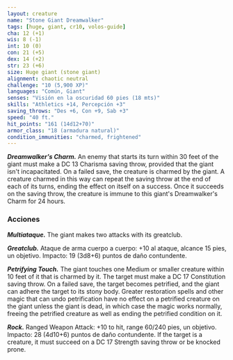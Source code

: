 ```yaml
---
layout: creature
name: "Stone Giant Dreamwalker"
tags: [huge, giant, cr10, volos-guide]
cha: 12 (+1)
wis: 8 (-1)
int: 10 (0)
con: 21 (+5)
dex: 14 (+2)
str: 23 (+6)
size: Huge giant (stone giant)
alignment: chaotic neutral
challenge: "10 (5,900 XP)"
languages: "Común, Giant"
senses: "Visión en la oscuridad 60 pies (18 mts)"
skills: "Athletics +14, Percepción +3"
saving_throws: "Des +6, Con +9, Sab +3"
speed: "40 ft."
hit_points: "161 (14d12+70)"
armor_class: "18 (armadura natural)"
condition_immunities: "charmed, frightened"
---
```


***Dreamwalker's Charm.*** An enemy that starts its turn within 30 feet of the giant must make a DC 13 Charisma saving throw, provided that the giant isn't incapacitated. On a failed save, the creature is charmed by the giant. A creature charmed in this way can repeat the saving throw at the end of each of its turns, ending the effect on itself on a success. Once it succeeds on the saving throw, the creature is immune to this giant's Dreamwalker's Charm for 24 hours.

### Acciones

***Multiataque.*** The giant makes two attacks with its greatclub.

***Greatclub.*** Ataque de arma cuerpo a cuerpo: +10 al ataque, alcance 15 pies, un objetivo. Impacto: 19 (3d8+6) puntos de daño contundente.

***Petrifying Touch.*** The giant touches one Medium or smaller creature within 10 feet of it that is charmed by it. The target must make a DC 17 Constitution saving throw. On a failed save, the target becomes petrified, and the giant can adhere the target to its stony body. Greater restoration spells and other magic that can undo petrification have no effect on a petrified creature on the giant unless the giant is dead, in which case the magic works normally, freeing the petrified creature as well as ending the petrified condition on it.

***Rock.*** Ranged Weapon Attack: +10 to hit, range 60/240 pies, un objetivo. Impacto: 28 (4d10+6) puntos de daño contundente. If the target is a creature, it must succeed on a DC 17 Strength saving throw or be knocked prone.